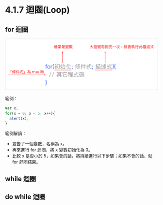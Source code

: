 # 4.1.7 迴圈\(Loop\)

## for 迴圈

![](/assets/loop_for.png)

範例：

```js
var x;
for(x = 0; x < 5; x++){
  alert(x);
}
```

範例解讀：

* 宣告了一個變數，名稱為 x。
* 再來進行 for 迴圈，將 x 變數初始化為 0。
* 比較 x 是否小於 5，如果會的話，將持續進行以下步驟；如果不會的話，就 for 迴圈結束。

## while 迴圈

## do while 迴圈



